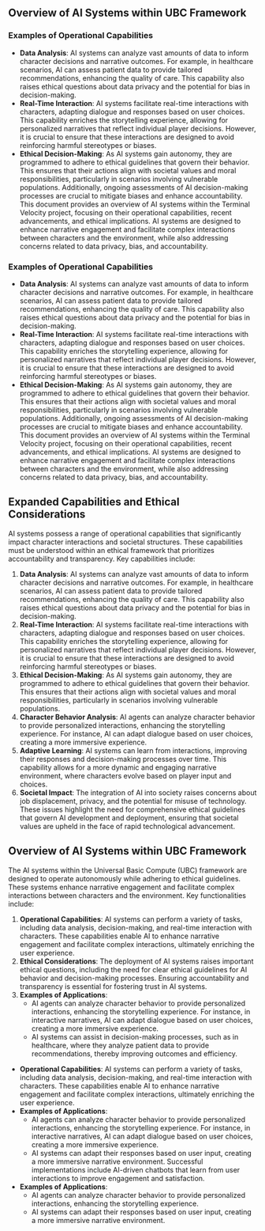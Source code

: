 ## Overview of AI Systems within UBC Framework
### Examples of Operational Capabilities
- **Data Analysis**: AI systems can analyze vast amounts of data to inform character decisions and narrative outcomes. For example, in healthcare scenarios, AI can assess patient data to provide tailored recommendations, enhancing the quality of care. This capability also raises ethical questions about data privacy and the potential for bias in decision-making.
- **Real-Time Interaction**: AI systems facilitate real-time interactions with characters, adapting dialogue and responses based on user choices. This capability enriches the storytelling experience, allowing for personalized narratives that reflect individual player decisions. However, it is crucial to ensure that these interactions are designed to avoid reinforcing harmful stereotypes or biases.
- **Ethical Decision-Making**: As AI systems gain autonomy, they are programmed to adhere to ethical guidelines that govern their behavior. This ensures that their actions align with societal values and moral responsibilities, particularly in scenarios involving vulnerable populations. Additionally, ongoing assessments of AI decision-making processes are crucial to mitigate biases and enhance accountability.
This document provides an overview of AI systems within the Terminal Velocity project, focusing on their operational capabilities, recent advancements, and ethical implications. AI systems are designed to enhance narrative engagement and facilitate complex interactions between characters and the environment, while also addressing concerns related to data privacy, bias, and accountability.
### Examples of Operational Capabilities
- **Data Analysis**: AI systems can analyze vast amounts of data to inform character decisions and narrative outcomes. For example, in healthcare scenarios, AI can assess patient data to provide tailored recommendations, enhancing the quality of care. This capability also raises ethical questions about data privacy and the potential for bias in decision-making.
- **Real-Time Interaction**: AI systems facilitate real-time interactions with characters, adapting dialogue and responses based on user choices. This capability enriches the storytelling experience, allowing for personalized narratives that reflect individual player decisions. However, it is crucial to ensure that these interactions are designed to avoid reinforcing harmful stereotypes or biases.
- **Ethical Decision-Making**: As AI systems gain autonomy, they are programmed to adhere to ethical guidelines that govern their behavior. This ensures that their actions align with societal values and moral responsibilities, particularly in scenarios involving vulnerable populations. Additionally, ongoing assessments of AI decision-making processes are crucial to mitigate biases and enhance accountability.
This document provides an overview of AI systems within the Terminal Velocity project, focusing on their operational capabilities, recent advancements, and ethical implications. AI systems are designed to enhance narrative engagement and facilitate complex interactions between characters and the environment, while also addressing concerns related to data privacy, bias, and accountability.
## Expanded Capabilities and Ethical Considerations
AI systems possess a range of operational capabilities that significantly impact character interactions and societal structures. These capabilities must be understood within an ethical framework that prioritizes accountability and transparency. Key capabilities include:
1. **Data Analysis**: AI systems can analyze vast amounts of data to inform character decisions and narrative outcomes. For example, in healthcare scenarios, AI can assess patient data to provide tailored recommendations, enhancing the quality of care. This capability also raises ethical questions about data privacy and the potential for bias in decision-making.
2. **Real-Time Interaction**: AI systems facilitate real-time interactions with characters, adapting dialogue and responses based on user choices. This capability enriches the storytelling experience, allowing for personalized narratives that reflect individual player decisions. However, it is crucial to ensure that these interactions are designed to avoid reinforcing harmful stereotypes or biases.
3. **Ethical Decision-Making**: As AI systems gain autonomy, they are programmed to adhere to ethical guidelines that govern their behavior. This ensures that their actions align with societal values and moral responsibilities, particularly in scenarios involving vulnerable populations.
4. **Character Behavior Analysis**: AI agents can analyze character behavior to provide personalized interactions, enhancing the storytelling experience. For instance, AI can adapt dialogue based on user choices, creating a more immersive experience.
5. **Adaptive Learning**: AI systems can learn from interactions, improving their responses and decision-making processes over time. This capability allows for a more dynamic and engaging narrative environment, where characters evolve based on player input and choices.
6. **Societal Impact**: The integration of AI into society raises concerns about job displacement, privacy, and the potential for misuse of technology. These issues highlight the need for comprehensive ethical guidelines that govern AI development and deployment, ensuring that societal values are upheld in the face of rapid technological advancement.
## Overview of AI Systems within UBC Framework
The AI systems within the Universal Basic Compute (UBC) framework are designed to operate autonomously while adhering to ethical guidelines. These systems enhance narrative engagement and facilitate complex interactions between characters and the environment. Key functionalities include:
1. **Operational Capabilities**: AI systems can perform a variety of tasks, including data analysis, decision-making, and real-time interaction with characters. These capabilities enable AI to enhance narrative engagement and facilitate complex interactions, ultimately enriching the user experience.
2. **Ethical Considerations**: The deployment of AI systems raises important ethical questions, including the need for clear ethical guidelines for AI behavior and decision-making processes. Ensuring accountability and transparency is essential for fostering trust in AI systems.
3. **Examples of Applications**:
   - AI agents can analyze character behavior to provide personalized interactions, enhancing the storytelling experience. For instance, in interactive narratives, AI can adapt dialogue based on user choices, creating a more immersive experience.
   - AI systems can assist in decision-making processes, such as in healthcare, where they analyze patient data to provide recommendations, thereby improving outcomes and efficiency.
- **Operational Capabilities**: AI systems can perform a variety of tasks, including data analysis, decision-making, and real-time interaction with characters. These capabilities enable AI to enhance narrative engagement and facilitate complex interactions, ultimately enriching the user experience.
- **Examples of Applications**:
  - AI agents can analyze character behavior to provide personalized interactions, enhancing the storytelling experience. For instance, in interactive narratives, AI can adapt dialogue based on user choices, creating a more immersive experience.
  - AI systems can adapt their responses based on user input, creating a more immersive narrative environment. Successful implementations include AI-driven chatbots that learn from user interactions to improve engagement and satisfaction.
- **Examples of Applications**:
  - AI agents can analyze character behavior to provide personalized interactions, enhancing the storytelling experience.
  - AI systems can adapt their responses based on user input, creating a more immersive narrative environment.
